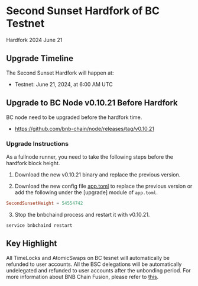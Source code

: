 # Second Sunset Hardfork of BC Testnet

<div class="doc-announce-info">
    <span class="version-tag">Hardfork</span>
    <span class="announce-date">2024 June 21</span>
</div>

## Upgrade Timeline

The Second Sunset Hardfork will happen at:

- Testnet: June 21, 2024, at 6:00 AM UTC

## Upgrade to BC Node v0.10.21 Before Hardfork

BC node need to be upgraded before the hardfork time.

- https://github.com/bnb-chain/node/releases/tag/v0.10.21

### Upgrade Instructions

As a fullnode runner, you need to take the following steps before the hardfork block height.

1) Download the new v0.10.21 binary and replace the previous version.

2) Download the new config
   file [app.toml](https://github.com/bnb-chain/node/releases/download/v0.10.21/testnet_config.zip) to replace the
   previous version or add the following under the [upgrade] module of `app.toml`.

```toml
SecondSunsetHeight = 54554742
```

3) Stop the bnbchaind process and restart it with v0.10.21.

```shell
service bnbchaind restart
```

## Key Highlight

All TimeLocks and AtomicSwaps on BC tesnet will automatically be refunded to user accounts.
All the BSC delegations will be automatically undelegated and refunded to user accounts after the unbonding period.
For more information about BNB Chain Fusion, please refer to [this](https://www.bnbchain.org/en/bnb-chain-fusion).